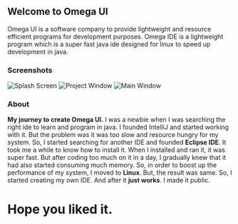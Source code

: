 ## Welcome to Omega UI

Omega UI is a software company to provide lightweight and resource efficient programs for development purposes.
Omega IDE is a lightweight program which is a super fast java ide designed for linux to speed up development in java.

### Screenshots

![Splash Screen](https://github.com/omegaui/omegaide/tree/main/images/startup_splash.png)
![Project Window](https://github.com/omegaui/omegaide/tree/main/images/view_list.png)
![Main Window](https://github.com/omegaui/omegaide/tree/main/images/main_window.png)

### About

**My journey to create Omega UI.**
I was a newbie when I was searching the right ide to learn and program in java.
I founded IntelliJ and started working with it.
But the problem was it was too slow and resource hungry for my system.
So, I started searching for another IDE and founded **Eclipse IDE**.
It took me a while to know how to install it.
When I installed and ran it, it was super fast.
But after coding too much on it in a day, I gradually knew that it had also started consuming much memory.
So, in order to boost up the performance of my system, I moved to **Linux**.
But, the result was same.
So, I started creating my own IDE.
And after it **just works**.
I made it public.

# Hope you liked it.
